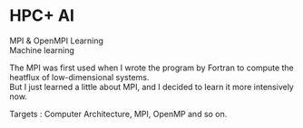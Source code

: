 # HPC+ AI 
MPI &amp; OpenMPI Learning    
Machine learning 

The MPI was first used when I wrote the program by Fortran to compute the heatflux of low-dimensional systems.   
But I just learned a little about MPI, and I decided to learn it more intensively now.

Targets : Computer Architecture, MPI, OpenMP and so on.
